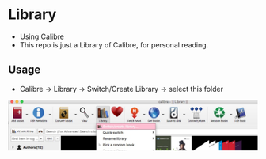 # Library

- Using [Calibre](http://calibre-ebook.com/)
- This repo is just a Library of Calibre, for personal reading.

## Usage

- Calibre -> Library -> Switch/Create Library -> select this folder

![Switch-Library](IMG/switch-library.png)